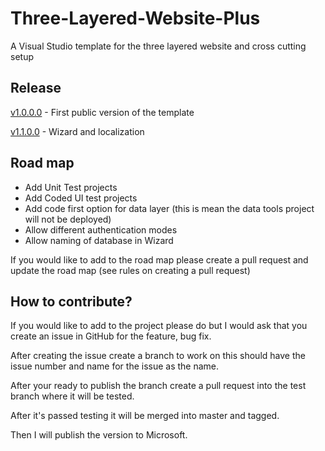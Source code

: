 # Three-Layered-Website-Plus
A Visual Studio template for the three layered website and cross cutting setup

## Release
[v1.0.0.0](/Release%20Notes.md#v1000) - First public version of the template

[v1.1.0.0](/Release%20Notes.md#v1100) - Wizard and localization

## Road map
- Add Unit Test projects
- Add Coded UI test projects
- Add code first option for data layer (this is mean the data tools project will not be deployed)
- Allow different authentication modes
- Allow naming of database in Wizard

If you would like to add to the road map please create a pull request and update the road map (see rules on creating a pull request)

## How to contribute?
If you would like to add to the project please do but I would ask that you create an issue in GitHub for the feature, bug fix.

After creating the issue create a branch to work on this should have the issue number and name for the issue as the name.

After your ready to publish the branch create a pull request into the test branch where it will be tested.

After it's passed testing it will be merged into master and tagged.

Then I will publish the version to Microsoft.
